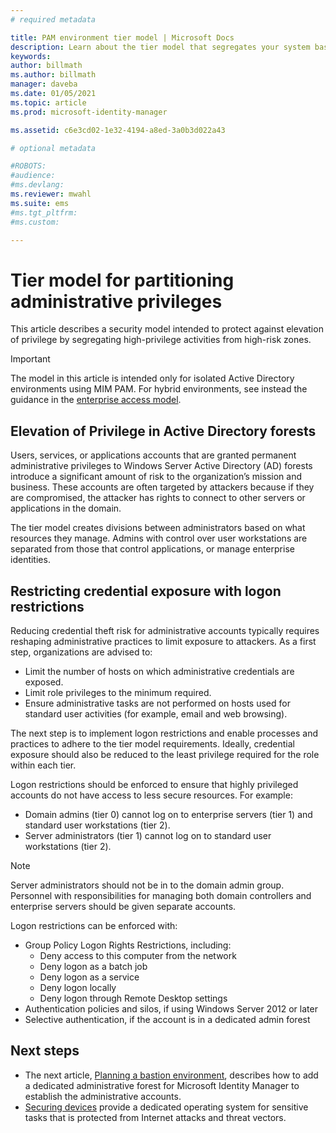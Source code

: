 ```yaml
---
# required metadata

title: PAM environment tier model | Microsoft Docs
description: Learn about the tier model that segregates your system based on vulnerability to risk.
keywords:
author: billmath
ms.author: billmath
manager: daveba
ms.date: 01/05/2021
ms.topic: article
ms.prod: microsoft-identity-manager

ms.assetid: c6e3cd02-1e32-4194-a8ed-3a0b3d022a43

# optional metadata

#ROBOTS:
#audience:
#ms.devlang:
ms.reviewer: mwahl
ms.suite: ems
#ms.tgt_pltfrm:
#ms.custom:

---
```

# Tier model for partitioning administrative privileges

This article describes a security model intended to protect against elevation of privilege by segregating high-privilege activities from high-risk zones.

> [!IMPORTANT]
> The model in this article is intended only for isolated Active Directory environments using MIM PAM.  For hybrid environments, see instead the guidance in the [enterprise access model](/security/compass/privileged-access-access-model).

## Elevation of Privilege in Active Directory forests

Users, services, or applications accounts that are granted permanent administrative privileges to Windows Server Active Directory (AD) forests introduce a significant amount of risk to the organization’s mission and business. These accounts are often targeted by attackers because if they are compromised, the attacker has rights to connect to other servers or applications in the domain.

The tier model creates divisions between administrators based on what resources they manage. Admins with control over user workstations are separated from those that control applications, or manage enterprise identities.

## Restricting credential exposure with logon restrictions

Reducing credential theft risk for administrative accounts typically requires reshaping administrative practices to limit exposure to attackers. As a first step, organizations are advised to:

- Limit the number of hosts on which administrative credentials are exposed.
- Limit role privileges to the minimum required.
- Ensure administrative tasks are not performed on hosts used for standard user activities (for example, email and web browsing).

The next step is to implement logon restrictions and enable processes and practices to adhere to the tier model requirements. Ideally, credential exposure should also be reduced to the least privilege required for the role within each tier.

Logon restrictions should be enforced to ensure that highly privileged accounts do not have access to less secure resources. For example:

- Domain admins (tier 0) cannot log on to enterprise servers (tier 1) and standard user workstations (tier 2).
- Server administrators (tier 1) cannot log on to standard user workstations (tier 2).

>[!NOTE]
> Server administrators should not be in to the domain admin group. Personnel with responsibilities for managing both domain controllers and enterprise servers should be given separate accounts.

Logon restrictions can be enforced with:

- Group Policy Logon Rights Restrictions, including:
    - Deny access to this computer from the network
    - Deny logon as a batch job
    - Deny logon as a service
    - Deny logon locally
    - Deny logon through Remote Desktop settings  
- Authentication policies and silos, if using Windows Server 2012 or later
- Selective authentication, if the account is in a dedicated admin forest

## Next steps

- The next article, [Planning a bastion environment](planning-bastion-environment.md), describes how to add a dedicated administrative forest for Microsoft Identity Manager to establish the administrative accounts.
- [Securing devices](/security/compass/concept-azure-managed-workstation) provide a dedicated operating system for sensitive tasks that is protected from Internet attacks and threat vectors.
